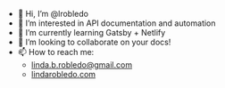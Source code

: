 - 👋 Hi, I’m @lrobledo
- 👀 I’m interested in API documentation and automation
- 🌱 I’m currently learning Gatsby + Netlify
- 💞️ I’m looking to collaborate on your docs!
- 📫 How to reach me:
  - linda.b.robledo@gmail.com
  - [lindarobledo.com](http://www.lindarobledo.com)


<!---
lrobledo/lrobledo is a ✨ special ✨ repository because its `README.md` (this file) appears on your GitHub profile.
You can click the Preview link to take a look at your changes.
--->
